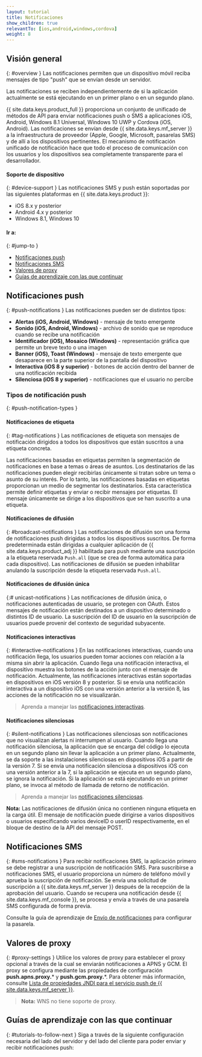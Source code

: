 ```yaml
---
layout: tutorial
title: Notificaciones
show_children: true
relevantTo: [ios,android,windows,cordova]
weight: 8
---
```

<!-- NLS_CHARSET=UTF-8 -->
## Visión general
{: #overview }
Las notificaciones permiten que un dispositivo móvil reciba mensajes de tipo "push" que se envían desde un servidor.
  
Las notificaciones se reciben independientemente de si la aplicación actualmente se está ejecutando en un primer plano o en un segundo plano.
  

{{ site.data.keys.product_full }} proporciona un conjunto de unificado de métodos de API para enviar notificaciones push o SMS a aplicaciones iOS, Android, Windows 8.1 Universal, Windows 10 UWP y Cordova (iOS, Android).
Las notificaciones se envían desde {{ site.data.keys.mf_server }} a la infraestructura de proveedor (Apple, Google, Microsoft, pasarelas SMS) y de allí a los dispositivos pertinentes.
El mecanismo de notificación unificado de notificación hace que todo el proceso de comunicación con los usuarios y los dispositivos sea completamente transparente para el desarrollador.


#### Soporte de dispositivo
{: #device-support }
Las notificaciones SMS y push están soportadas por las siguientes plataformas en {{ site.data.keys.product }}:

* iOS 8.x y posterior
* Android 4.x y posterior
* Windows 8.1, Windows 10

#### Ir a: 
{: #jump-to }
* [Notificaciones push](#push-notifications)
* [Notificaciones SMS](#sms-notifications)
* [Valores de proxy](#proxy-settings)
* [Guías de aprendizaje con las que continuar](#tutorials-to-follow-next)

## Notificaciones push
{: #push-notifications }
Las notificaciones pueden ser de distintos tipos: 

* **Alertas (iOS, Android, Windows)** -  mensaje de texto emergente
* **Sonido (iOS, Android, Windows)** - archivo de sonido que se reproduce cuando se recibe una notificación
* **Identificador (iOS), Mosaico (Windows)** - representación gráfica que permite un breve texto o una imagen 
* **Banner (iOS), Toast (Windows)** - mensaje de texto emergente que desaparece en la parte superior de la pantalla del dispositivo
* **Interactiva (iOS 8 y superior)** - botones de acción dentro del banner de una notificación recibida
* **Silenciosa (iOS 8 y superior)** - notificaciones que el usuario no percibe

### Tipos de notificación push 
{: #push-notification-types }
#### Notificaciones de etiqueta
{: #tag-notifications }
Las notificaciones de etiqueta son mensajes de notificación dirigidos a todos los dispositivos que están suscritos a una etiqueta concreta.
  

Las notificaciones basadas en etiquetas permiten la segmentación de notificaciones en base a temas o áreas de asuntos.  Los destinatarios de las notificaciones pueden elegir recibirlas únicamente si tratan sobre un tema o asunto de su interés.
Por lo tanto, las notificaciones basadas en etiquetas proporcionan un medio de segmentar los destinatarios.
Esta característica permite definir etiquetas y enviar o recibir mensajes por etiquetas.
El mensaje únicamente se dirige a los dispositivos que se han suscrito a una etiqueta. 

#### Notificaciones de difusión
{: #broadcast-notifications }
Las notificaciones de difusión son una forma de notificaciones push dirigidas a todos los dispositivos suscritos. De forma predeterminada están dirigidas a cualquier aplicación de {{ site.data.keys.product_adj }} habilitada para push mediante una suscripción a la etiqueta reservada `Push.all` (que se crea de forma automática para cada dispositivo).
Las notificaciones de difusión se pueden inhabilitar anulando la suscripción desde la etiqueta reservada `Push.all`.


#### Notificaciones de difusión única
{:# unicast-notifications }
Las notificaciones de difusión única, o notificaciones autenticadas de usuario, se protegen con OAuth.
Estos mensajes de notificación están destinados a un dispositivo determinado o distintos ID de usuario. La suscripción del ID de usuario en la suscripción de usuarios puede provenir del contexto de seguridad subyacente.


#### Notificaciones interactivas
{: #interactive-notifications }
En las notificaciones interactivas, cuando una notificación llega, los usuarios pueden tomar acciones con relación a la misma sin abrir la aplicación.
Cuando llega una notificación interactiva, el dispositivo muestra los botones de la acción junto con el mensaje de notificación.
Actualmente, las notificaciones interactivas están soportadas en dispositivos en iOS versión 8 y posterior.
Si se envía una notificación interactiva a un dispositivo iOS con una versión anterior a la versión 8, las acciones de la notificación no se visualizarán.


> Aprenda a manejar las [notificaciones interactivas](handling-push-notifications/interactive).

#### Notificaciones silenciosas
{: #silent-notifications }
Las notificaciones silenciosas son notificaciones que no visualizan alertas ni interrumpen al usuario.
Cuando llega una notificación silenciosa, la aplicación que se encarga del código lo ejecuta en un segundo plano sin llevar la aplicación a un primer plano.
Actualmente, se da soporte a las instalaciones silenciosas en dispositivos iOS a partir de la versión 7.
Si se envía una notificación silenciosa a dispositivos iOS con una versión anterior a la 7, si la aplicación se ejecuta en un segundo plano, se ignora la notificación.
Si la aplicación se está ejecutando en un primer plano, se invoca al método de llamada de retorno de notificación.


> Aprenda a manejar las [notificaciones silenciosas](handling-push-notifications/silent).

**Nota:** Las notificaciones de difusión única no contienen ninguna etiqueta en la carga útil.
El mensaje de notificación puede dirigirse a varios dispositivos o usuarios especificando varios deviceID o userID respectivamente, en el bloque de destino de la API del mensaje POST.


## Notificaciones SMS
{: #sms-notifications }
Para recibir notificaciones SMS, la aplicación primero se debe registrar a una suscripción de notificación SMS.
Para suscribirse a notificaciones SMS, el usuario proporciona un número de teléfono móvil y aprueba la suscripción de notificación.
Se envía una solicitud de suscripción a {{ site.data.keys.mf_server }} después de la recepción de la aprobación del usuario.
Cuando se recupera una notificación desde {{ site.data.keys.mf_console }}, se procesa y envía a través de una pasarela SMS configurada de forma previa.


Consulte la guía de aprendizaje de [Envío de notificaciones](sending-notifications) para configurar la pasarela.


## Valores de proxy
{: #proxy-settings }
Utilice los valores de proxy para establecer el proxy opcional a través de la cual se enviarán notificaciones a APNS y GCM.
El proxy se configura mediante las propiedades de configuración **push.apns.proxy.*** y **push.gcm.proxy.***.
Para obtener más información, consulte [Lista de propiedades JNDI para el servicio push de {{ site.data.keys.mf_server }}](../installation-configuration/production/server-configuration/#list-of-jndi-properties-for-mobilefirst-server-push-service).


> **Nota:** WNS no tiene soporte de proxy. 

## Guías de aprendizaje con las que continuar
{: #tutorials-to-follow-next }
Siga a través de la siguiente configuración necesaria del lado del servidor y del lado del cliente para poder enviar y recibir notificaciones push:

